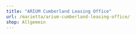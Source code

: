 ```yaml
---
title: "ARIUM Cumberland Leasing Office"
url: /marietta/arium-cumberland-leasing-office/
shop: Allgemein
---
```

